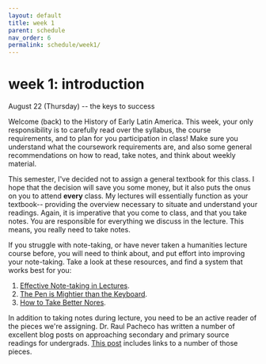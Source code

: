```yaml
---
layout: default
title: week 1
parent: schedule
nav_order: 6
permalink: schedule/week1/
---
```


# week 1: introduction

August 22 (Thursday) -- the keys to success

Welcome (back) to the History of Early Latin America. This week, your only
responsibility is to carefully read over the syllabus, the course requirements,
and to plan for you participation in class! Make sure you understand what the
coursework requirements are, and also some general recommendations on how to
read, take notes, and think about weekly material.

This semester, I've decided not to assign a general textbook for this class.
I hope that the decision will save you some money, but it also puts the onus on
you to attend **every** class. My lectures will essentially function as your
textbook-- providing the overview necessary to situate and understand your
readings. Again, it is imperative that you come to class, and that you take
notes. You are responsible for everything we discuss in the lecture. This
means, you really need to take notes.

If you struggle with note-taking, or have never taken a humanities lecture
course before, you will need to think about, and put effort into improving your
note-taking. Take a look at these resources, and find a system that works best
for you:

1. [Effective Note-taking in Lectures](https://www.cc-seas.columbia.edu/node/31875). 
2. [The Pen is Mightier than the
Keyboard](https://journals.sagepub.com/doi/full/10.1177/0956797614524581).
3. [How to Take Better
Nores](https://collegeinfogeek.com/how-to-take-notes-in-college/).

In addition to taking notes during lecture, you need to be an active reader of
the pieces we're assigning. Dr. Raul Pacheco has written a number of excellent
blog posts on approaching secondary and primary source readings for undergrads.
[This post](http://www.raulpacheco.org/resources/note-taking-techniques/)
includes links to a number of those pieces.


